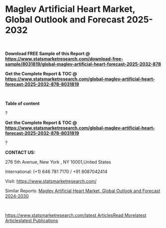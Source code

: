 <h1>Maglev Artificial Heart Market, Global Outlook and Forecast 2025-2032</h1><br/><p><strong>Download FREE Sample of this Report @ <a href="https://www.statsmarketresearch.com/download-free-sample/8031819/global-maglev-artificial-heart-forecast-2025-2032-878">https://www.statsmarketresearch.com/download-free-sample/8031819/global-maglev-artificial-heart-forecast-2025-2032-878</a></strong></p>
 
 
 
 <div><b>Get the Complete Report & TOC @ <a href="https://www.statsmarketresearch.com/global-maglev-artificial-heart-forecast-2025-2032-878-8031819">https://www.statsmarketresearch.com/global-maglev-artificial-heart-forecast-2025-2032-878-8031819</a></b></div>
 
 
 
 <p><br />
 
 <b>Table of content</b></p>
 
 
 
 <p>? </p>
 
 
 
 <div><b>Get the Complete Report & TOC @ <a href="https://www.statsmarketresearch.com/global-maglev-artificial-heart-forecast-2025-2032-878-8031819">https://www.statsmarketresearch.com/global-maglev-artificial-heart-forecast-2025-2032-878-8031819</a></b></div>
 
 
 
 <p>? </p>
 
 
 
 <p><b>CONTACT US:</b><br />
 
 276 5th Avenue, New York , NY 10001,United States<br />
 
 International: (+1) 646 781 7170 / +91 8087042414<br />
 
 Visit: <a href="https://www.statsmarketresearch.com/">https://www.statsmarketresearch.com/</a><br />
 
 Similar Reports: <a href="https://www.statsmarketresearch.com/global-maglev-artificial-heart-forecast-2025-2032-878-8031819">Maglev Artificial Heart Market, Global Outlook and Forecast 2024-2030</a><br />
 
 <br />
 
 <a href="https://gyeongbokgung.com">https://www.statsmarketresearch.com/</a><a href="https://hallyeomaritime.com">latest Articles</a><a href="https://jingwansa.com">Read More</a><a href="https://nguoiviet.jp/">latest Articles</a><a href="https://www.intelmarketresearch.com/">latest Publications</a></p>
